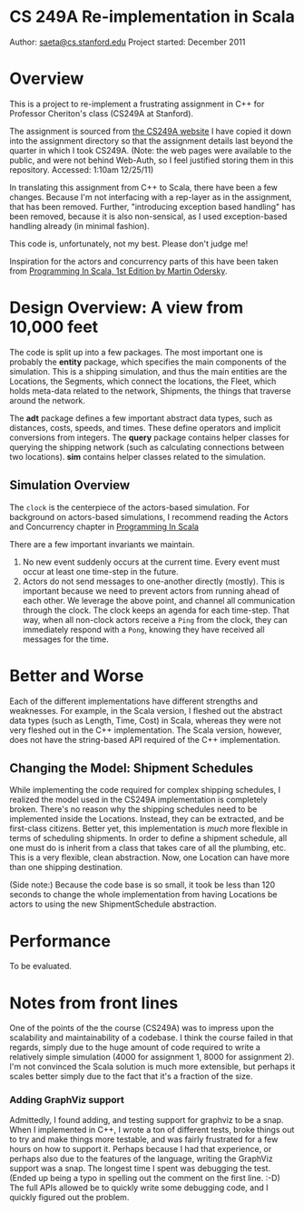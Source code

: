 # CS 249A Re-implementation in Scala #
Author: saeta@cs.stanford.edu
Project started: December 2011

# Overview #
This is a project to re-implement a frustrating assignment in C++ for Professor
Cheriton's class (CS249A at Stanford).

The assignment is sourced from [the CS249A website][cs249a] I have copied it
down into the assignment directory so that the assignment details last beyond
the quarter in which I took CS249A. (Note: the web pages were available to the
public, and were not behind Web-Auth, so I feel justified storing them in this
repository. Accessed: 1:10am 12/25/11)

In translating this assignment from C++ to Scala, there have been a few
changes. Because I'm not interfacing with a rep-layer as in the assignment,
that has been removed. Further, "introducing exception based handling" has been
removed, because it is also non-sensical, as I used exception-based handling
already (in minimal fashion).

This code is, unfortunately, not my best. Please don't judge me!

Inspiration for the actors and concurrency parts of this have been taken from
[Programming In Scala, 1st Edition by Martin Odersky][pis1ed].

# Design Overview: A view from 10,000 feet #
The code is split up into a few packages. The most important one is probably
the **entity** package, which specifies the main components of the simulation.
This is a shipping simulation, and thus the main entities are the Locations,
the Segments, which connect the locations, the Fleet, which holds meta-data
related to the network, Shipments, the things that traverse around the network.

The **adt** package defines a few important abstract data types, such as
distances, costs, speeds, and times. These define operators and implicit
conversions from integers. The **query** package contains helper classes for
querying the shipping network (such as calculating connections between two
locations). **sim** contains helper classes related to the simulation.

## Simulation Overview ##
The `clock` is the centerpiece of the actors-based simulation. For background
on actors-based simulations, I recommend reading the Actors and Concurrency
chapter in [Programming In Scala][pis1ed]

There are a few important invariants we maintain.

1. No new event suddenly occurs at the current time. Every event must occur
   at least one time-step in the future.
1. Actors do not send messages to one-another directly (mostly). This is
   important because we need to prevent actors from running ahead of each
   other. We leverage the above point, and channel all communication through
   the clock. The clock keeps an agenda for each time-step. That way, when
   all non-clock actors receive a `Ping` from the clock, they can immediately
   respond with a `Pong`, knowing they have received all messages for the time.

# Better and Worse #
Each of the different implementations have different strengths and weaknesses.
For example, in the Scala version, I fleshed out the abstract data types
(such as Length, Time, Cost) in Scala, whereas they were not very fleshed out
in the C++ implementation. The Scala version, however, does not have the
string-based API required of the C++ implementation.

## Changing the Model: Shipment Schedules ##
While implementing the code required for complex shipping schedules, I realized
the model used in the CS249A implementation is completely broken. There's no
reason why the shipping schedules need to be implemented inside the Locations.
Instead, they can be extracted, and be first-class citizens. Better yet, this
implementation is _much_ more flexible in terms of scheduling shipments.
In order to define a shipment schedule, all one must do is inherit from a class
that takes care of all the plumbing, etc. This is a very flexible, clean
abstraction. Now, one Location can have more than one shipping destination.

(Side note:) Because the code base is so small, it took be less than 120
seconds to change the whole implementation from having Locations be actors to
using the new ShipmentSchedule abstraction.

# Performance #
To be evaluated.

# Notes from front lines #
One of the points of the the course (CS249A) was to impress upon the
scalability and maintainability of a codebase. I think the course failed in
that regards, simply due to the huge amount of code required to write a
relatively simple simulation (4000 for assignment 1, 8000 for assignment 2).
I'm not convinced the Scala solution is much more extensible, but perhaps it
scales better simply due to the fact that it's a fraction of the size.

### Adding GraphViz support ###
Admittedly, I found adding, and testing support for graphviz to be a snap. When
I implemented in C++, I wrote a ton of different tests, broke things out to try
and make things more testable, and was fairly frustrated for a few hours on how
to support it. Perhaps because I had that experience, or perhaps also due to
the features of the language, writing the GraphViz support was a snap. The
longest time I spent was debugging the test. (Ended up being a typo in spelling
out the comment on the first line. :-D) The full APIs allowed be to quickly
write some debugging code, and I quickly figured out the problem.

[pis1ed]: http://www.artima.com/pins1ed/ "Programming In Scala, 1st Edition"
[cs249a]: http://cs249a.stanford.edu/ "CS 249A Website"
